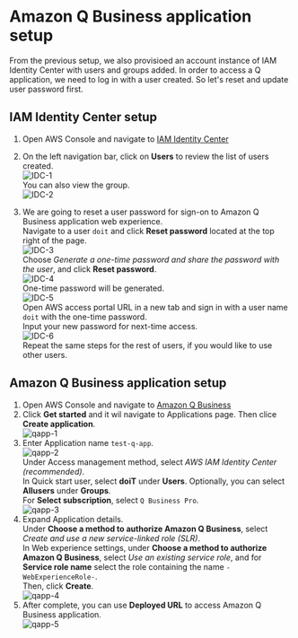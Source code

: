 # Amazon Q Business application setup
From the previous setup, we also provisioed an account instance of IAM Identity Center with users and groups added. In order to access a Q application, we need to log in with a user created. So let's reset and update user password first.

## IAM Identity Center setup
1. Open AWS Console and navigate to [IAM Identity Center](https://console.aws.amazon.com/singlesignon/home)  
2. On the left navigation bar, click on **Users** to review the list of users created.  
![IDC-1](./img/idc-1.png)  
You can also view the group.  
![IDC-2](./img/idc-2.png)  

3. We are going to reset a user password for sign-on to Amazon Q Business application web experience.  
Navigate to a user `doit` and click **Reset password** located at the top right of the page.  
![IDC-3](./img/idc-3.png)  
Choose *Generate a one-time password and share the password with the user*, and click **Reset password**.  
![IDC-4](./img/idc-4.png)  
One-time password will be generated.  
![IDC-5](./img/idc-5.png)  
Open AWS access portal URL in a new tab and sign in with a user name `doit` with the one-time password.  
Input your new password for next-time access.  
![IDC-6](./img/idc-6.png)  
Repeat the same steps for the rest of users, if you would like to use other users.  

## Amazon Q Business application setup

1. Open AWS Console and navigate to [Amazon Q Business](https://console.aws.amazon.com/amazonq/business)  
2. Click **Get started** and it wil navigate to Applications page. Then clice **Create application**.  
![qapp-1](./img/qapp-1.png)  
3. Enter Application name `test-q-app`.  
![qapp-2](./img/qapp-2.png)  
Under Access management method, select *AWS IAM Identity Center (recommended)*.  
In Quick start user, select **doiT** under **Users**. Optionally, you can select **Allusers** under **Groups**.  
For **Select subscription**, select `Q Business Pro`.  
![qapp-3](./img/qapp-3.png)  
4. Expand Application details.  
Under **Choose a method to authorize Amazon Q Business**, select *Create and use a new service-linked role (SLR)*.  
In Web experience settings, under **Choose a method to authorize Amazon Q Business**, select *Use an existing service role*, and for **Service role name** select the role containing the name `-WebExperienceRole-`.  
Then, click **Create**.  
![qapp-4](./img/qapp-4.png)  
5. After complete, you can use **Deployed URL** to access Amazon Q Business application.  
![qapp-5](./img/qapp-5.png)  